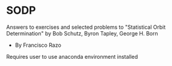 # SODP
Answers to exercises and selected problems to "Statistical Orbit Determination" by Bob Schutz, Byron Tapley, George H. Born
 - By Francisco Razo

 Requires user to use anaconda environment installed